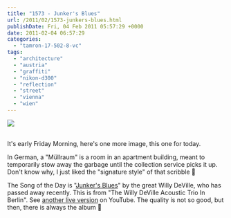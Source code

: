 ```yaml
---
title: "1573 - Junker's Blues"
url: /2011/02/1573-junkers-blues.html
publishDate: Fri, 04 Feb 2011 05:57:29 +0000
date: 2011-02-04 06:57:29
categories: 
  - "tamron-17-502-8-vc"
tags: 
  - "architecture"
  - "austria"
  - "graffiti"
  - "nikon-d300"
  - "reflection"
  - "street"
  - "vienna"
  - "wien"
---
```

<div class="container">
<div class="center"><a target="_blank" href="https://d25zfm9zpd7gm5.cloudfront.net/1200x1200/2011/20110203_084009_ps.jpg"><img src="https://d25zfm9zpd7gm5.cloudfront.net/0600x0600/2011/20110203_084009_ps.jpg" /></a></div>
</div>
<br />

It's early Friday Morning, here's one more image, this one for today.

 In German, a "Müllraum" is a room in an apartment building, meant to temporarily stow away the garbage until the collection service picks it up. Don't know why, I just liked the "signature style" of that scribble 🙂

The Song of the Day is "<a target="_blank" href="http://www.lyricsmode.com/lyrics/c/champion_jack_dupree/junkers_blues.html">Junker's Blues</a>" by the great Willy DeVille, who has passed away recently. This is from "The Willy DeVille Acoustic Trio In Berlin". See <a target="_blank" href="http://www.youtube.com/watch?v=lVeV5UgZ6qA">another live version</a> on YouTube. The quality is not so good, but then, there is always the album 🙂
